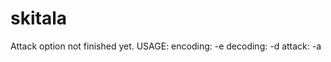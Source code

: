 # skitala
Attack option not finished yet.
USAGE:
      encoding: -e <string> <n>
      decoding: -d <string> <n>
      attack: -a <string> <minimum n> <maximum n>

